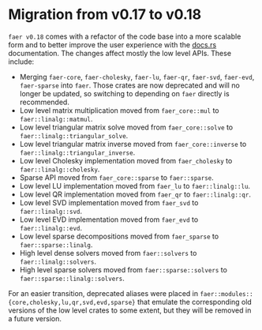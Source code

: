 # Migration from v0.17 to v0.18
`faer v0.18` comes with a refactor of the code base into a more scalable form and to better improve the user experience with the [docs.rs](https://docs.rs) documentation.
The changes affect mostly the low level APIs. These include:
- Merging `faer-core`, `faer-cholesky`, `faer-lu`, `faer-qr`, `faer-svd`, `faer-evd`, `faer-sparse` into `faer`.
Those crates are now deprecated and will no longer be updated, so switching to depending on `faer` directly is recommended.
- Low level matrix multiplication moved from `faer_core::mul` to `faer::linalg::matmul`.
- Low level triangular matrix solve moved from `faer_core::solve` to `faer::linalg::triangular_solve`.
- Low level triangular matrix inverse moved from `faer_core::inverse` to `faer::linalg::triangular_inverse`.
- Low level Cholesky implementation moved from `faer_cholesky` to `faer::linalg::cholesky`.
- Sparse API moved from `faer_core::sparse` to `faer::sparse`.
- Low level LU implementation moved from `faer_lu` to `faer::linalg::lu`.
- Low level QR implementation moved from `faer_qr` to `faer::linalg::qr`.
- Low level SVD implementation moved from `faer_svd` to `faer::linalg::svd`.
- Low level EVD implementation moved from `faer_evd` to `faer::linalg::evd`.
- Low level sparse decompositions moved from `faer_sparse` to `faer::sparse::linalg`.
- High level dense solvers moved from `faer::solvers` to `faer::linalg::solvers`.
- High level sparse solvers moved from `faer::sparse::solvers` to `faer::sparse::linalg::solvers`.

For an easier transition, deprecated aliases were placed in `faer::modules::{core,cholesky,lu,qr,svd,evd,sparse}` that emulate the corresponding old versions of the low level crates to some extent, but they will be removed in a future version.
